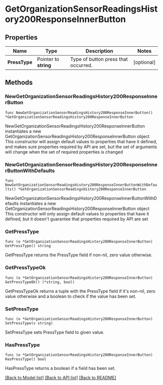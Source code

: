 # GetOrganizationSensorReadingsHistory200ResponseInnerButton

## Properties

Name | Type | Description | Notes
------------ | ------------- | ------------- | -------------
**PressType** | Pointer to **string** | Type of button press that occurred. | [optional] 

## Methods

### NewGetOrganizationSensorReadingsHistory200ResponseInnerButton

`func NewGetOrganizationSensorReadingsHistory200ResponseInnerButton() *GetOrganizationSensorReadingsHistory200ResponseInnerButton`

NewGetOrganizationSensorReadingsHistory200ResponseInnerButton instantiates a new GetOrganizationSensorReadingsHistory200ResponseInnerButton object
This constructor will assign default values to properties that have it defined,
and makes sure properties required by API are set, but the set of arguments
will change when the set of required properties is changed

### NewGetOrganizationSensorReadingsHistory200ResponseInnerButtonWithDefaults

`func NewGetOrganizationSensorReadingsHistory200ResponseInnerButtonWithDefaults() *GetOrganizationSensorReadingsHistory200ResponseInnerButton`

NewGetOrganizationSensorReadingsHistory200ResponseInnerButtonWithDefaults instantiates a new GetOrganizationSensorReadingsHistory200ResponseInnerButton object
This constructor will only assign default values to properties that have it defined,
but it doesn't guarantee that properties required by API are set

### GetPressType

`func (o *GetOrganizationSensorReadingsHistory200ResponseInnerButton) GetPressType() string`

GetPressType returns the PressType field if non-nil, zero value otherwise.

### GetPressTypeOk

`func (o *GetOrganizationSensorReadingsHistory200ResponseInnerButton) GetPressTypeOk() (*string, bool)`

GetPressTypeOk returns a tuple with the PressType field if it's non-nil, zero value otherwise
and a boolean to check if the value has been set.

### SetPressType

`func (o *GetOrganizationSensorReadingsHistory200ResponseInnerButton) SetPressType(v string)`

SetPressType sets PressType field to given value.

### HasPressType

`func (o *GetOrganizationSensorReadingsHistory200ResponseInnerButton) HasPressType() bool`

HasPressType returns a boolean if a field has been set.


[[Back to Model list]](../README.md#documentation-for-models) [[Back to API list]](../README.md#documentation-for-api-endpoints) [[Back to README]](../README.md)


